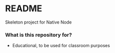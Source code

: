 # README #

Skeleton project for Native Node
### What is this repository for? ###

* Educational, to be used for classroom purposes
